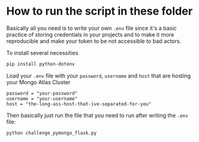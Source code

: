 # How to run the script in these folder

Basically all you need is to write your own `.env` file since it's a basic practice of storing credentials in your projects and to make it more reproducible and make your token to be not accessible to bad actors.

To install several necessities

```bash
pip install python-dotenv
```

Load your `.env` file with your `password`, `username` and `host` that are hosting your Mongo Atlas Cluster

```text
password = "your-password"
username = "your-username"
host = "the-long-ass-host-that-ive-separated-for-you"
```

Then basically just run the file that you need to run after writing the `.env` file:

```bash
python challenge_pymongo_flask.py
```
